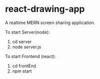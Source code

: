 # react-drawing-app

A realtime MERN screen sharing application.

To start Server(node):
1.  cd server
2.  node server.js

To start Frontend (react):

1.  cd frontEnd
2.  npm start